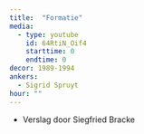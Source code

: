 ```yaml
---
title:  "Formatie"
media:
  - type: youtube
    id: 64RtiN_Oif4
    starttime: 0
    endtime: 0
decor: 1989-1994
ankers:
  - Sigrid Spruyt
hour: ""
---
```


* Verslag door Siegfried Bracke
